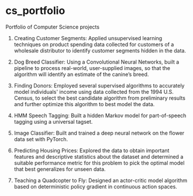 # cs_portfolio
Portfolio of Computer Science projects

1. Creating Customer Segments: Applied unsupervised learning techniques on product spending data collected for customers of a wholesale distributor to identify customer segments hidden in the data.

2. Dog Breed Classifier: Using a Convolutional Neural Networks, built a pipeline to process real-world, user-supplied images, so that the algorithm will identify an estimate of the canine’s breed.

3. Finding Donors: Employed several supervised algorithms to accurately model individuals' income using data collected from the 1994 U.S. Census, to select the best candidate algorithm from preliminary results and further optimize this algorithm to best model the data.

4. HMM Speech Tagging: Built a hidden Markov model for part-of-speech tagging using a universal tagset.

5. Image Classifier: Built and trained a deep neural network on the flower data set with PyTorch.

6. Predicting Housing Prices: Explored the data to obtain important features and descriptive statistics about the dataset and determined a suitable performance metric for this problem to pick the optimal model that best generalizes for unseen data.

7. Teaching a Quadcopter to Fly: Designed an actor-critic model algorithm based on deterministic policy gradient in continuous action spaces.
